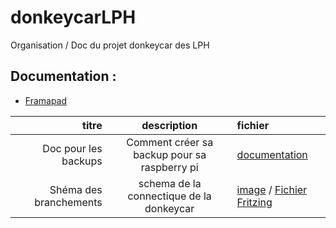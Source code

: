 # donkeycarLPH
Organisation / Doc du projet donkeycar des LPH

## Documentation :

- [Framapad](https://annuel.framapad.org/p/LPH-donkeycar)


titre | description | fichier
 ---: | :---: | :--- 
Doc pour les backups | Comment créer sa backup pour sa raspberry pi | [documentation](doc/backup/car-backup-procedure.md)
Shéma des branchements| schema de la connectique de la donkeycar | [image](doc/schema/schema-electronique.png) / [Fichier Fritzing](doc/schema/shema-electronique.fzz)

